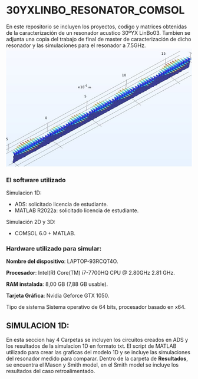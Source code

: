 # 30YXLINBO_RESONATOR_COMSOL
En este repositorio se incluyen los proyectos, codigo y matrices obtenidas de la caracterización de un resonador acustico 30ºYX LinBo03.
Tambien se adjunta una copia del trabajo de final de master de caracterización de dicho resonador y las simulaciones para el resonador a 7.5GHz.
![ImgComsol](https://github.com/AnthMejia/30YXLINBO_RESONATOR_COMSOL/blob/master/Resonancia_3D.jpg)
### El software utilizado
Simulacion 1D:
- ADS: solicitado licencia de estudiante.
- MATLAB R2022a: solicitado licencia de estudiante.

Simulación 2D y 3D:
- COMSOL 6.0 + MATLAB.

### Hardware utilizado para simular:

**Nombre del dispositivo**:	LAPTOP-93RCQT4O.

**Procesador**:	Intel(R) Core(TM) i7-7700HQ CPU @ 2.80GHz   2.81 GHz.

**RAM instalada**:	8,00 GB (7,88 GB usable).

**Tarjeta Gráfica**: Nvidia Geforce GTX 1050.

Tipo de sistema	Sistema operativo de 64 bits, procesador basado en x64.



## SIMULACION 1D:
En esta seccion hay 4 Carpetas se incluyen los circuitos creados en ADS y los resultados de la simulacion 1D en formato txt.
El script de MATLAB utilizado para crear las graficas del modelo 1D y se incluye las simulaciones del resonador medido para comparar.
Dentro de la carpeta de **Resultados**, se encuentra el Mason y Smith model, en el Smith model se incluye los resultados del caso retroalimentado.
